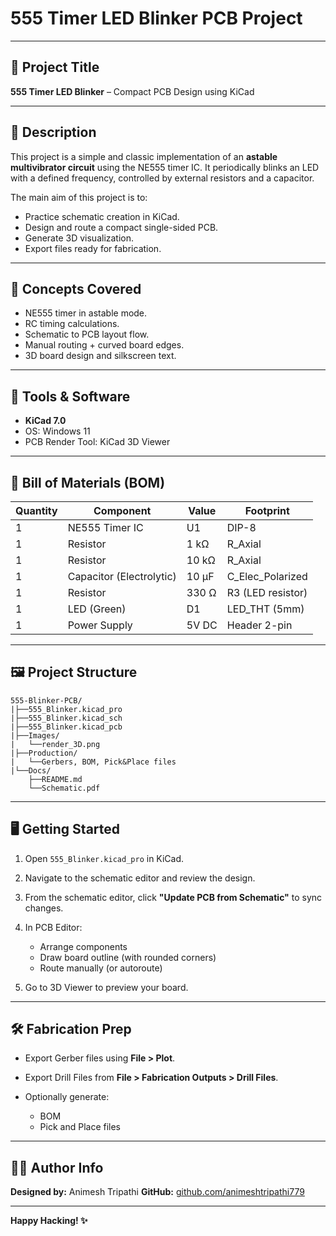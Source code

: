 # 555 Timer LED Blinker PCB Project

---

## 📌 Project Title

**555 Timer LED Blinker** – Compact PCB Design using KiCad

---

## 📄 Description

This project is a simple and classic implementation of an **astable multivibrator circuit** using the NE555 timer IC. It periodically blinks an LED with a defined frequency, controlled by external resistors and a capacitor.

The main aim of this project is to:

* Practice schematic creation in KiCad.
* Design and route a compact single-sided PCB.
* Generate 3D visualization.
* Export files ready for fabrication.

---

## 🧠 Concepts Covered

* NE555 timer in astable mode.
* RC timing calculations.
* Schematic to PCB layout flow.
* Manual routing + curved board edges.
* 3D board design and silkscreen text.

---

## 🧰 Tools & Software

* **KiCad 7.0**
* OS: Windows 11
* PCB Render Tool: KiCad 3D Viewer

---

## 🧾 Bill of Materials (BOM)

| Quantity | Component                | Value | Footprint          |
| -------- | ------------------------ | ----- | ------------------ |
| 1        | NE555 Timer IC           | U1    | DIP-8              |
| 1        | Resistor                 | 1 kΩ  | R\_Axial           |
| 1        | Resistor                 | 10 kΩ | R\_Axial           |
| 1        | Capacitor (Electrolytic) | 10 µF | C\_Elec\_Polarized |
| 1        | Resistor                 | 330 Ω | R3 (LED resistor)  |
| 1        | LED (Green)              | D1    | LED\_THT (5mm)     |
| 1        | Power Supply             | 5V DC | Header 2-pin       |

---

## 🖼️ Project Structure

```
555-Blinker-PCB/
|├──555_Blinker.kicad_pro
|├──555_Blinker.kicad_sch
|├──555_Blinker.kicad_pcb
|├──Images/
|   └──render_3D.png
|├──Production/
|   └──Gerbers, BOM, Pick&Place files
|└──Docs/
    ├──README.md
    └──Schematic.pdf
```

---

## 🖥️ Getting Started

1. Open `555_Blinker.kicad_pro` in KiCad.
2. Navigate to the schematic editor and review the design.
3. From the schematic editor, click **"Update PCB from Schematic"** to sync changes.
4. In PCB Editor:

   * Arrange components
   * Draw board outline (with rounded corners)
   * Route manually (or autoroute)
5. Go to 3D Viewer to preview your board.

---

## 🛠️ Fabrication Prep

* Export Gerber files using **File > Plot**.
* Export Drill Files from **File > Fabrication Outputs > Drill Files**.
* Optionally generate:

  * BOM
  * Pick and Place files

---


## 🧑‍💻 Author Info

**Designed by:** Animesh Tripathi
**GitHub:** [github.com/animeshtripathi779](https://github.com/animeshtripathi779)

---

**Happy Hacking! ✨**

